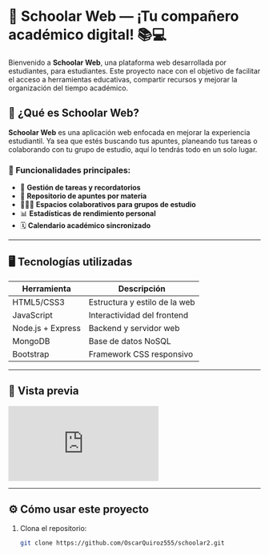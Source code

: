 # 🌟 Schoolar Web — ¡Tu compañero académico digital! 📚💻

Bienvenido a **Schoolar Web**, una plataforma web desarrollada por estudiantes, para estudiantes. Este proyecto nace con el objetivo de facilitar el acceso a herramientas educativas, compartir recursos y mejorar la organización del tiempo académico.

## 🚀 ¿Qué es Schoolar Web?

**Schoolar Web** es una aplicación web enfocada en mejorar la experiencia estudiantil. Ya sea que estés buscando tus apuntes, planeando tus tareas o colaborando con tu grupo de estudio, aquí lo tendrás todo en un solo lugar.

### 🔧 Funcionalidades principales:

- 📝 **Gestión de tareas y recordatorios**
- 📁 **Repositorio de apuntes por materia**
- 🧑‍🤝‍🧑 **Espacios colaborativos para grupos de estudio**
- 📊 **Estadísticas de rendimiento personal**
- 🗓️ **Calendario académico sincronizado**

---

## 🖥️ Tecnologías utilizadas

| Herramienta        | Descripción                         |
|--------------------|-------------------------------------|
| HTML5/CSS3         | Estructura y estilo de la web       |
| JavaScript         | Interactividad del frontend         |
| Node.js + Express  | Backend y servidor web              |
| MongoDB            | Base de datos NoSQL                 |
| Bootstrap          | Framework CSS responsivo            |

---

## 📸 Vista previa

![Vista previa de la plataforma](http://localhost/schoolar2/src/login.html)

---

## ⚙️ Cómo usar este proyecto

1. Clona el repositorio:
   ```bash
   git clone https://github.com/OscarQuiroz555/schoolar2.git
